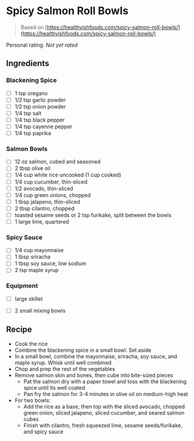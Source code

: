 # Spicy Salmon Roll Bowls

> Based on [https://healthyishfoods.com/spicy-salmon-roll-bowls/](https://healthyishfoods.com/spicy-salmon-roll-bowls/)

<!-- {cts} rating=0; (User can specify rating on scale of 1-5) -->

Personal rating: *Not yet rated*

<!-- {cte} -->

<!-- {cts} name_image=None; (User can specify image name) -->

<!-- TODO: Capture image -->

<!-- {cte} -->

## Ingredients

### Blackening Spice

- [ ] 1 tsp oregano
- [ ] 1/2 tsp garlic powder
- [ ] 1/2 tsp onion powder
- [ ] 1/4 tsp salt
- [ ] 1/4 tsp black pepper
- [ ] 1/4 tsp cayenne pepper
- [ ] 1/4 tsp paprika

### Salmon Bowls

- [ ] 12 oz salmon, cubed and seasoned
- [ ] 2 tbsp olive oil
- [ ] 1/4 cup white rice uncooked (1 cup cooked)
- [ ] 1/4 cup cucumber, thin-sliced
- [ ] 1/2 avocado, thin-sliced
- [ ] 1/4 cup green onions, chopped
- [ ] 1 tbsp jalapeno, thin-sliced
- [ ] 2 tbsp cilantro, chopped
- [ ] toasted sesame seeds or 2 tsp furikake, split between the bowls
- [ ] 1 large lime, quartered

### Spicy Sauce

- [ ] 1/4 cup mayonnaise
- [ ] 1 tbsp sriracha
- [ ] 1 tbsp soy sauce, low sodium
- [ ] 2 tsp maple syrup

### Equipment

- [ ] large skillet
- [ ] 2 small mixing bowls


## Recipe

- Cook the rice
- Combine the blackening spice in a small bowl. Set aside
- In a small bowl, combine the mayonnaise, sriracha, soy sauce, and maple syrup. Whisk until well combined
- Chop and prep the rest of the vegetables
- Remove salmon skin and bones, then cube into bite-sized pieces
  - Pat the salmon dry with a paper towel and toss with the blackening spice until its well coated
  - Pan fry the salmon for 3-4 minutes in olive oil on medium-high heat
- For two bowls:
  - Add the rice as a base, then top with the sliced avocado, chopped green onion, sliced jalapeno, sliced cucumber, and seared salmon cubes
  - Finish with cilantro, fresh squeezed lime, sesame seeds/furikake, and spicy sauce
